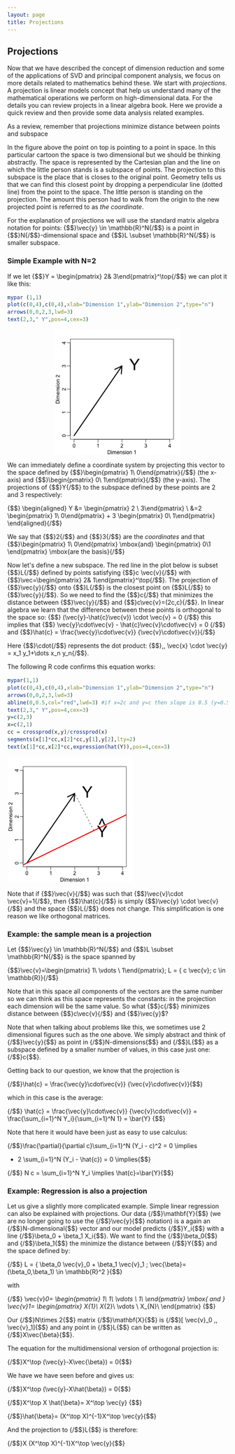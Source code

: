 ```yaml
---
layout: page
title: Projections
---
```




## Projections

Now that we have described the concept of dimension reduction and some of the applications of SVD and principal component analysis, we focus on more details related to mathematics behind these. We start with _projections_. A projection is linear models concept that help us understand many of the mathematical operations we perform on high-dimensional data. For the details you can review projects in a linear algebra book. Here we provide a quick review and then provide some data analysis related examples. 

As a review, remember that projections minimize distance between points and subspace

<!-- ![projection](http://upload.wikimedia.org/wikipedia/commons/8/84/Linalg_projection_3.png) -->

In the figure above the point on top is pointing to a point in space. In this particular cartoon the space is two dimensional but we should be thinking abstractly. The space is represented by the Cartesian plan and the line on which the little person stands is a subspace of points. The projection to this subspace is the place that is closes to the original point. Geometry tells us that we can find this closest point by dropping a perpendicular line (dotted line) from the point to the space. The little person is standing on the projection.  The amount this person had to walk from the origin to the new projected point is referred to as _the coordinate_. 

For the explanation of projections we will use the standard matrix algebra notation for points: {$$}\vec{y} \in \mathbb{R}^N{/$$} is a point in {$$}N{/$$}-dimensional space and {$$}L \subset \mathbb{R}^N{/$$} is smaller subspace. 


### Simple Example with N=2



If we let {$$}Y = \begin{pmatrix} 2& 3\end{pmatrix}^\top{/$$} we can plot it like this:


```r
mypar (1,1)
plot(c(0,4),c(0,4),xlab="Dimension 1",ylab="Dimension 2",type="n")
arrows(0,0,2,3,lwd=3)
text(2,3," Y",pos=4,cex=3)
```

<img src="images/projections-unnamed-chunk-2-1.png" title="plot of chunk unnamed-chunk-2" alt="plot of chunk unnamed-chunk-2" style="display: block; margin: auto;" />

We can immediately define a coordinate system by projecting this vector to the space defined by 
{$$}\begin{pmatrix} 1\\ 0\end{pmatrix}{/$$} (the x-axis) and {$$}\begin{pmatrix} 0\\ 1\end{pmatrix}{/$$} (the y-axis). The projections of {$$}Y{/$$} to the subspace defined by these points are 2 and 3 respectively:

{$$}
\begin{aligned}
Y &= \begin{pmatrix} 2 \\ 3\end{pmatrix} \\
&=2  \begin{pmatrix} 1\\ 0\end{pmatrix} + 3 \begin{pmatrix} 0\\ 1\end{pmatrix} 
\end{aligned}{/$$}

We say that {$$}2{/$$} and {$$}3{/$$} are the _coordinates_ and that 
{$$}\begin{pmatrix} 1\\ 0\end{pmatrix} \mbox{and} \begin{pmatrix} 0\\1 \end{pmatrix} \mbox{are the basis}{/$$}

Now let's define a new subspace. The red line in the plot below is subset {$$}L{/$$} defined by points satisfying {$$}c \vec{v}{/$$} with {$$}\vec=\begin{pmatrix} 2& 1\end{pmatrix}^\top{/$$}. The projection of {$$}\vec{y}{/$$} onto {$$}L{/$$} is the closest point on {$$}L{/$$} to {$$}\vec{y}{/$$}. So we need to find the {$$}c{/$$} that minimizes the distance between {$$}\vec{y}{/$$} and {$$}c\vec{v}=(2c,c){/$$}. In linear algebra we learn that the difference between these points is orthogonal to the space so:
{$$}
(\vec{y}-\hat{c}\vec{v}) \cdot \vec{v} = 0
{/$$}
this implies that 
{$$}
\vec{y}\cdot\vec{v} - \hat{c}\vec{v}\cdot\vec{v} =  0
{/$$}
and 
{$$}\hat{c} = \frac{\vec{y}\cdot\vec{v}}
{\vec{v}\cdot\vec{v}}{/$$}

Here {$$}\cdot{/$$} represents the dot product: {$$}\,\, \vec{x} \cdot \vec{y} = x_1 y_1+\dots x_n y_n{/$$}.

The following R code confirms this equation works:


```r
mypar(1,1)
plot(c(0,4),c(0,4),xlab="Dimension 1",ylab="Dimension 2",type="n")
arrows(0,0,2,3,lwd=3)
abline(0,0.5,col="red",lwd=3) #if x=2c and y=c then slope is 0.5 (y=0.5x)
text(2,3," Y",pos=4,cex=3)
y=c(2,3)
x=c(2,1)
cc = crossprod(x,y)/crossprod(x)
segments(x[1]*cc,x[2]*cc,y[1],y[2],lty=2)
text(x[1]*cc,x[2]*cc,expression(hat(Y)),pos=4,cex=3)
```

![plot of chunk unnamed-chunk-3](images/projections-unnamed-chunk-3-1.png) 

Note that if {$$}\vec{v}{/$$} was such that {$$}\vec{v}\cdot \vec{v}=1{/$$},  then {$$}\hat{c}{/$$} is simply {$$}\vec{y} \cdot \vec{v}{/$$} and the space {$$}L{/$$} does not change. This simplification is one reason we like orthogonal matrices. 

### Example: the sample mean is a projection

Let {$$}\vec{y} \in \mathbb{R}^N{/$$} 
and {$$}L \subset \mathbb{R}^N{/$$} is the space spanned by 

{$$}\vec{v}=\begin{pmatrix} 1\\ \vdots \\  1\end{pmatrix};
L = \{ c \vec{v}; c \in \mathbb{R}\}{/$$}

Note that in this space all components of the vectors are the same number so we can think as this space represents the constants: in the projection each dimension will be the same value. So what {$$}c{/$$} minimizes distance between {$$}c\vec{v}{/$$} and {$$}\vec{y}$? 

Note that when talking about problems like this, we sometimes use 2 dimensional figures such as the one above. We simply abstract and think of {/$$}\vec{y}{$$} as point in {/$$}N-dimensions{$$} and {/$$}L{$$} as a subspace defined by a smaller number of values, in this case just one: {/$$}c{$$}. 

Getting back to our question, we know that the projection is 

{/$$}\hat{c} = \frac{\vec{y}\cdot\vec{v}}
{\vec{v}\cdot\vec{v}}{$$}

which in this case is the average:

{/$$}
\hat{c} = \frac{\vec{y}\cdot\vec{v}}
{\vec{v}\cdot\vec{v}} = \frac{\sum_{i=1}^N Y_i}{\sum_{i=1}^N 1} = \bar{Y}
{$$}


Note that here it would have been just as easy to use calculus:

{/$$}\frac{\partial}{\partial c}\sum_{i=1}^N (Y_i - c)^2 = 0 \implies 
 - 2 \sum_{i=1}^N (Y_i - \hat{c}) = 0 \implies{$$}

{/$$} N c = \sum_{i=1}^N Y_i \implies \hat{c}=\bar{Y}{$$}



### Example: Regression is also a projection
 
Let us give a slightly more complicated example. Simple linear regression can also be explained with projections.  Our data {/$$}\mathbf{Y}{$$} (we are no longer going to use the {/$$}\vec{y}{$$} notation) is a again an {/$$}N-dimensional{$$} vector and our model predicts {/$$}Y_i{$$} with a line {/$$}\beta_0 + \beta_1 X_i{$$}. We want to find the {/$$}\beta_0{$$} and {/$$}\beta_1{$$} the minimize the distance between {/$$}Y{$$} and the space defined by:

{/$$} L = \{ \beta_0 \vec{v}_0 + \beta_1 \vec{v}_1 ; \vec{\beta}=(\beta_0,\beta_1) \in \mathbb{R}^2 \}{$$}

with 

{/$$}
\vec{v}_0=
\begin{pmatrix}
1\\
1\\
\vdots \\
1\\
\end{pmatrix} 
\mbox{ and }
\vec{v}_1=
\begin{pmatrix}
X_{1}\\
X_{2}\\
\vdots \\
X_{N}\\
\end{pmatrix} 
{$$}


Our {/$$}N\times 2{$$} matrix {/$$}\mathbf{X}{$$} is {/$$}[ \vec{v}_0 \,\, \vec{v}_1]{$$} and any point in {/$$}L{$$} can be written as {/$$}X\vec{\beta}{$$}. 

The equation for the multidimensional version of orthogonal projection is:

{/$$}X^\top (\vec{y}-X\vec{\beta}) = 0{$$}

We have we have seen before and gives us:

{/$$}X^\top (\vec{y}-X\hat{\beta}) = 0{$$}

{/$$}X^\top X \hat{\beta}=  X^\top \vec{y} {$$}

{/$$}\hat{\beta}= (X^\top X)^{-1}X^\top \vec{y}{$$}

And the projection to {/$$}L{$$} is therefore:

{/$$}X (X^\top X)^{-1}X^\top \vec{y}{$$}




